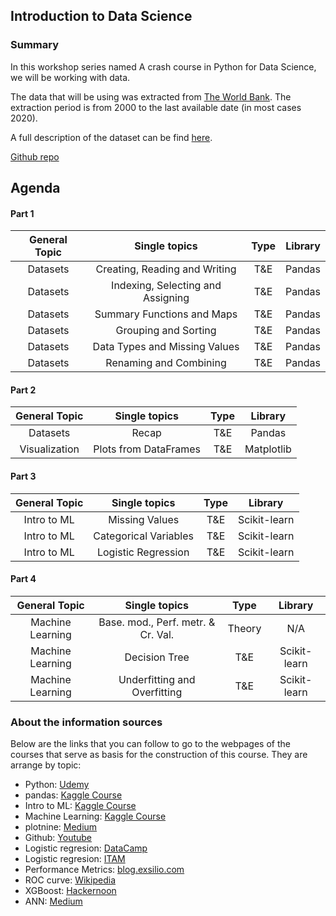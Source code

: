 ## Introduction to Data Science


### Summary

In this workshop series named A crash course in Python for Data Science, we will be working with data.

The data that will be using was extracted from [The World Bank](https://databank.worldbank.org/source/world-development-indicators). The extraction period is from 2000 to the last available date (in most cases 2020). 

A full description of the dataset can be find [here](https://github.com/EduardoHidalgoGarcia/WorldBankData/blob/master/2019/World%20Bank%20Indicators%202000%20-%202018.pdf).

[Github repo](https://github.com/EduardoHidalgoGarcia/IntroDS)

## Agenda

#### Part 1

| General Topic | Single topics  | Type | Library  |
| :-----: | :-: | :-: | :-: |
| Datasets | Creating, Reading and Writing | T&E | Pandas |
| Datasets | Indexing, Selecting and Assigning | T&E | Pandas |
| Datasets | Summary Functions and Maps | T&E | Pandas |
| Datasets | Grouping and Sorting | T&E | Pandas |
| Datasets | Data Types and Missing Values | T&E | Pandas |
| Datasets | Renaming and Combining | T&E | Pandas |

#### Part 2

| General Topic | Single topics  | Type | Library  |
| :-----: | :-: | :-: | :-: |
| Datasets | Recap | T&E | Pandas |
| Visualization | Plots from DataFrames | T&E | Matplotlib |


#### Part 3

| General Topic | Single topics  | Type | Library  |
| :-----: | :-: | :-: | :-: |
| Intro to ML | Missing Values | T&E | Scikit-learn |
| Intro to ML | Categorical Variables | T&E | Scikit-learn |
| Intro to ML | Logistic Regression | T&E | Scikit-learn |




#### Part 4

| General Topic | Single topics  | Type | Library  |
| :-----: | :-: | :-: | :-: |
| Machine Learning | Base. mod., Perf. metr. & Cr. Val. | Theory | N/A |
| Machine Learning | Decision Tree | T&E | Scikit-learn |
| Machine Learning | Underfitting and Overfitting | T&E | Scikit-learn |




### About the information sources

Below are the links that you can follow to go to the webpages of the courses that serve as basis for the construction of this course. They are arrange by topic:

+ Python: [Udemy](https://www.udemy.com/complete-python-bootcamp/?couponCode=COMPLETE_GITHUB)
+ pandas: [Kaggle Course](https://www.kaggle.com/learn/pandas)
+ Intro to ML: [Kaggle Course](https://www.kaggle.com/learn/intro-to-machine-learning)
+ Machine Learning: [Kaggle Course](https://www.kaggle.com/learn/intermediate-machine-learning)
+ plotnine: [Medium](https://towardsdatascience.com/how-to-use-ggplot2-in-python-74ab8adec129)
+ Github: [Youtube](https://www.youtube.com/results?search_query=what+is+github)
+ Logistic regresion: [DataCamp](https://www.datacamp.com/community/tutorials/understanding-logistic-regression-python)
+ Logistic regresion: [ITAM](https://docs.google.com/viewer?a=v&pid=sites&srcid=ZGVmYXVsdGRvbWFpbnxpdGFtbWFjcm9lY29ub21ldHJpYXxneDpiMjY5ZGZlZWYyM2M2MDE)
+ Performance Metrics: [blog.exsilio.com](https://blog.exsilio.com/all/accuracy-precision-recall-f1-score-interpretation-of-performance-measures/)
+ ROC curve: [Wikipedia](https://en.wikipedia.org/wiki/Receiver_operating_characteristic)
+ XGBoost: [Hackernoon](https://hackernoon.com/want-a-complete-guide-for-xgboost-model-in-python-using-scikit-learn-sc11f31bq)
+ ANN: [Medium](https://medium.com/@sanchittanwar75/introduction-to-neural-networks-660f6909fba9)


